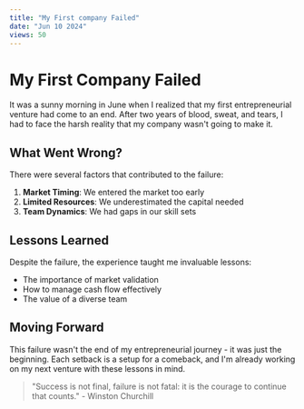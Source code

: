 ```yaml
---
title: "My First company Failed"
date: "Jun 10 2024"
views: 50
---
```


# My First Company Failed

It was a sunny morning in June when I realized that my first entrepreneurial venture had come to an end. After two years of blood, sweat, and tears, I had to face the harsh reality that my company wasn't going to make it.

## What Went Wrong?

There were several factors that contributed to the failure:

1. **Market Timing**: We entered the market too early
2. **Limited Resources**: We underestimated the capital needed
3. **Team Dynamics**: We had gaps in our skill sets

## Lessons Learned

Despite the failure, the experience taught me invaluable lessons:

- The importance of market validation
- How to manage cash flow effectively
- The value of a diverse team

## Moving Forward

This failure wasn't the end of my entrepreneurial journey - it was just the beginning. Each setback is a setup for a comeback, and I'm already working on my next venture with these lessons in mind.

> "Success is not final, failure is not fatal: it is the courage to continue that counts." - Winston Churchill
